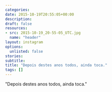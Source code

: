 ```yaml
---
categories:
date: 2015-10-19T20:55:05+00:00
description:
draft: false
resources:
- src: 2015-10-19_20-55-05_UTC.jpg
  name: "header"
layout: instagram
options:
  unlisted: false
stories:
subtitle:
title: "Depois destes anos todos, ainda toca."
tags: []
---
```


"Depois destes anos todos, ainda toca."
